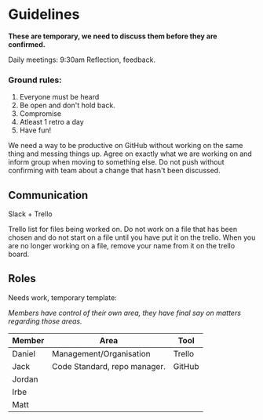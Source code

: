 # Guidelines

**These are temporary, we need to discuss them before they are confirmed.**

Daily meetings: 9:30am
Reflection, feedback.

### Ground rules:

1. Everyone must be heard
2. Be open and don't hold back.
3. Compromise
4. Atleast 1 retro a day
5. Have fun!

We need a way to be productive on GitHub without working on the same thing and messing things up. Agree on exactly what we are working on and inform group when moving to something else. Do not push without confirming with team about a change that hasn't been discussed.

## Communication

Slack + Trello

Trello list for files being worked on. Do not work on a file that has been chosen and do not start on a file until you have put it on the trello. When you are no longer working on a file, remove your name from it on the trello board.

## Roles

Needs work, temporary template:

*Members have control of their own area, they have final say on matters regarding those areas.*


| Member | Area                    | Tool   |
|--------|-------------------------|--------|
| Daniel | Management/Organisation | Trello |
| Jack   |Code Standard, repo manager.| GitHub |
| Jordan |                         |        |
| Irbe   |                         |        |
| Matt   |                         |        |


